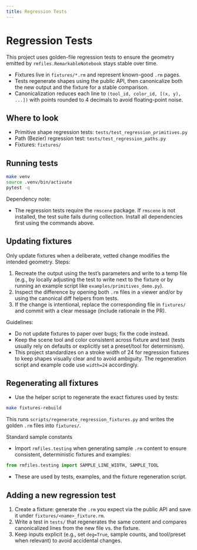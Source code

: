 ```yaml
---
title: Regression Tests
---
```


# Regression Tests

This project uses golden-file regression tests to ensure the geometry emitted by `rmfiles.RemarkableNotebook` stays stable over time.

- Fixtures live in `fixtures/*.rm` and represent known-good `.rm` pages.
- Tests regenerate shapes using the public API, then canonicalize both the new output and the fixture for a stable comparison.
- Canonicalization reduces each line to `(tool_id, color_id, [(x, y), ...])` with points rounded to 4 decimals to avoid floating-point noise.

## Where to look

- Primitive shape regression tests: `tests/test_regression_primitives.py`
- Path (Bezier) regression test: `tests/test_regression_paths.py`
- Fixtures: `fixtures/`

## Running tests

```bash
make venv
source .venv/bin/activate
pytest -q
```

Dependency note:

- The regression tests require the `rmscene` package. If `rmscene` is not installed, the test suite fails during collection. Install all dependencies first using the commands above.

## Updating fixtures

Only update fixtures when a deliberate, vetted change modifies the intended geometry. Steps:

1) Recreate the output using the test’s parameters and write to a temp file (e.g., by locally adjusting the test to write next to the fixture or by running an example script like `examples/primitives_demo.py`).
2) Inspect the difference by opening both `.rm` files in a viewer and/or by using the canonical diff helpers from tests.
3) If the change is intentional, replace the corresponding file in `fixtures/` and commit with a clear message (include rationale in the PR).

Guidelines:

- Do not update fixtures to paper over bugs; fix the code instead.
- Keep the scene tool and color consistent across fixture and test (tests usually rely on defaults or explicitly set a preset/tool for determinism).
- This project standardizes on a stroke width of 24 for regression fixtures to keep shapes visually clear and to avoid ambiguity. The regeneration script and example code use `width=24` accordingly.

## Regenerating all fixtures

- Use the helper script to regenerate the exact fixtures used by tests:

```bash
make fixtures-rebuild
```

This runs `scripts/regenerate_regression_fixtures.py` and writes the golden `.rm` files into `fixtures/`.

Standard sample constants

- Import `rmfiles.testing` when generating sample `.rm` content to ensure consistent, deterministic fixtures and examples:

```python
from rmfiles.testing import SAMPLE_LINE_WIDTH, SAMPLE_TOOL
```

- These are used by tests, examples, and the fixture regeneration script.

## Adding a new regression test

1) Create a fixture: generate the `.rm` you expect via the public API and save it under `fixtures/<name>_fixture.rm`.
2) Write a test in `tests/` that regenerates the same content and compares canonicalized lines from the new file vs. the fixture.
3) Keep inputs explicit (e.g., set `deg=True`, sample counts, and tool/preset when relevant) to avoid accidental changes.
